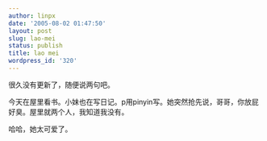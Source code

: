 ```yaml
---
author: linpx
date: '2005-08-02 01:47:50'
layout: post
slug: lao-mei
status: publish
title: lao mei
wordpress_id: '320'
---
```


很久没有更新了，随便说两句吧。

  
今天在屋里看书。小妹也在写日记。p用pinyin写。她突然抢先说，哥哥，你放屁好臭。屋里就两个人，我知道我没有。

  
哈哈，她太可爱了。

  

